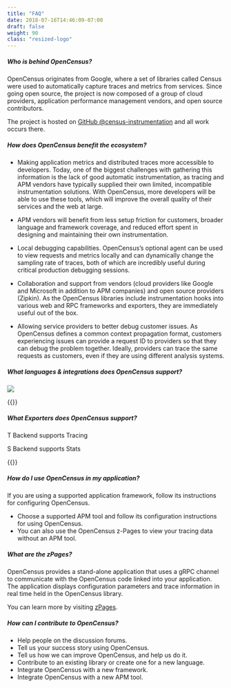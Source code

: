 ```yaml
---
title: "FAQ"
date: 2018-07-16T14:46:09-07:00
draft: false
weight: 90
class: "resized-logo"
---
```


#####  Who is behind OpenCensus?

OpenCensus originates from Google, where a set of libraries called Census were used to automatically
capture traces and metrics from services. Since going open source, the project is now composed of a
group of cloud providers, application performance management vendors, and open source contributors.

The project is hosted on [GitHub @census-instrumentation](https://github.com/census-instrumentation/) and all work occurs there.


#####  How does OpenCensus benefit the ecosystem?

* Making application metrics and distributed traces more accessible to developers.
Today, one of the biggest challenges with gathering this information is the lack of good
automatic instrumentation, as tracing and APM vendors have typically supplied their own limited,
incompatible instrumentation solutions. With OpenCensus, more developers will be able to use these
tools, which will improve the overall quality of their services and the web at large.

* APM vendors will benefit from less setup friction for customers, broader language and framework coverage, and reduced effort spent in designing and maintaining their own instrumentation.

* Local debugging capabilities. OpenCensus’s optional agent can be used to view requests and metrics locally and can dynamically change the sampling rate of traces, both of which are incredibly useful during critical production debugging sessions.

* Collaboration and support from vendors (cloud providers like Google and Microsoft in addition to APM companies) and open source providers (Zipkin). As the OpenCensus libraries include instrumentation hooks into various web and RPC frameworks and exporters, they are immediately useful out of the box.

* Allowing service providers to better debug customer issues. As OpenCensus defines a common context propagation format, customers experiencing issues can provide a request ID to providers so that they can debug the problem together. Ideally, providers can trace the same requests as customers, even if they are using different analysis systems.



##### What languages &amp; integrations does OpenCensus support?

![](/images/opencensus-supported-languages.png)

{{<languages>}}



##### What Exporters does OpenCensus support?
<abbr class="trace-exporter blue white-text">T</abbr> Backend supports Tracing

<abbr class="stats-exporter teal white-text">S</abbr> Backend supports Stats

{{<feature-matrix>}}



##### How do I use OpenCensus in my application?
If you are using a supported application framework, follow its instructions for configuring OpenCensus.

* Choose a supported APM tool and follow its configuration instructions for using OpenCensus.
* You can also use the OpenCensus z-Pages to view your tracing data without an APM tool.

##### What are the zPages?

OpenCensus provides a stand-alone application that uses a gRPC channel to communicate with the OpenCensus code linked into your application. The application displays configuration parameters and trace information in real time held in the OpenCensus library.

You can learn more by visiting [zPages](/z-pages/).



#####  How can I contribute to OpenCensus?

* Help people on the discussion forums.
* Tell us your success story using OpenCensus.
* Tell us how we can improve OpenCensus, and help us do it.
* Contribute to an existing library or create one for a new language.
* Integrate OpenCensus with a new framework.
* Integrate OpenCensus with a new APM tool.
